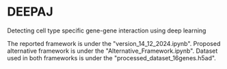 # DEEPAJ
Detecting cell type specific gene-gene interaction using deep learning

The reported framework is under the "version_14_12_2024.ipynb". Proposed alternative framework is under the "Alternative_Framework.ipynb".
Dataset used in both frameworks is under the "processed_dataset_16genes.h5ad".
